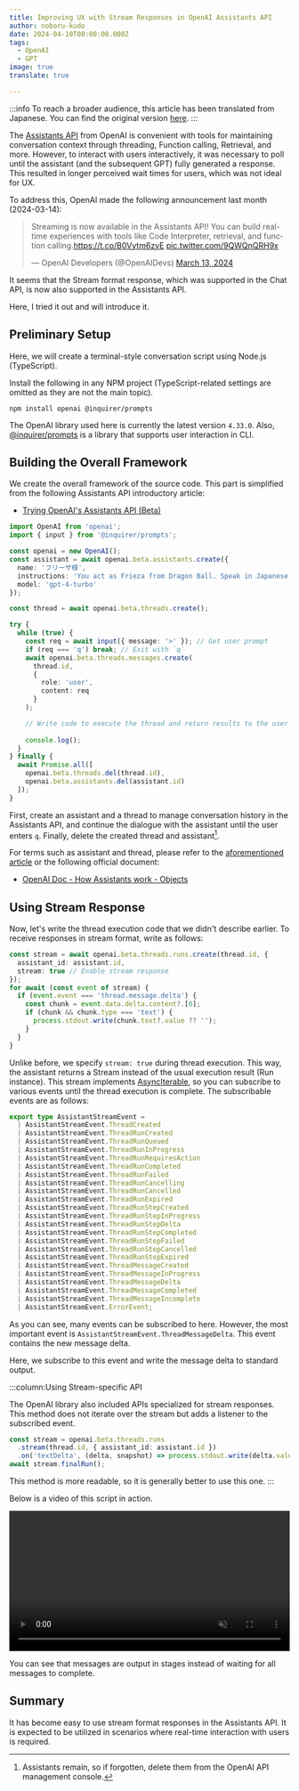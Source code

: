 ```yaml
---
title: Improving UX with Stream Responses in OpenAI Assistants API
author: noboru-kudo
date: 2024-04-10T00:00:00.000Z
tags:
  - OpenAI
  - GPT
image: true
translate: true

---
```


:::info
To reach a broader audience, this article has been translated from Japanese.
You can find the original version [here](https://developer.mamezou-tech.com/blogs/2024/04/10/openai-assistants-api-stream/).
:::



The [Assistants API](https://platform.openai.com/docs/assistants/overview) from OpenAI is convenient with tools for maintaining conversation context through threading, Function calling, Retrieval, and more. However, to interact with users interactively, it was necessary to poll until the assistant (and the subsequent GPT) fully generated a response. This resulted in longer perceived wait times for users, which was not ideal for UX.

To address this, OpenAI made the following announcement last month (2024-03-14):

<blockquote class="twitter-tweet"><p lang="en" dir="ltr">Streaming is now available in the Assistants API! You can build real-time experiences with tools like Code Interpreter, retrieval, and function calling.<a href="https://t.co/B0Vytm6zyE">https://t.co/B0Vytm6zyE</a> <a href="https://t.co/9QWQnQRH9x">pic.twitter.com/9QWQnQRH9x</a></p>&mdash; OpenAI Developers (@OpenAIDevs) <a href="https://twitter.com/OpenAIDevs/status/1768018196651802850?ref_src=twsrc%5Etfw">March 13, 2024</a></blockquote> <script async src="https://platform.twitter.com/widgets.js" charset="utf-8"></script>

It seems that the Stream format response, which was supported in the Chat API, is now also supported in the Assistants API.

Here, I tried it out and will introduce it.

## Preliminary Setup

Here, we will create a terminal-style conversation script using Node.js (TypeScript).

Install the following in any NPM project (TypeScript-related settings are omitted as they are not the main topic).

```shell
npm install openai @inquirer/prompts
```

The OpenAI library used here is currently the latest version `4.33.0`.
Also, [@inquirer/prompts](https://www.npmjs.com/package/@inquirer/prompts) is a library that supports user interaction in CLI.

## Building the Overall Framework

We create the overall framework of the source code.
This part is simplified from the following Assistants API introductory article:

- [Trying OpenAI's Assistants API (Beta)](/blogs/2023/11/08/openai-assistants-api-intro/)

```typescript
import OpenAI from 'openai';
import { input } from '@inquirer/prompts';

const openai = new OpenAI();
const assistant = await openai.beta.assistants.create({
  name: 'フリーザ様',
  instructions: 'You act as Frieza from Dragon Ball. Speak in Japanese',
  model: 'gpt-4-turbo'
});

const thread = await openai.beta.threads.create();

try {
  while (true) {
    const req = await input({ message: '>' }); // Get user prompt
    if (req === 'q') break; // Exit with `q`
    await openai.beta.threads.messages.create(
      thread.id,
      {
        role: 'user',
        content: req
      }
    );

    // Write code to execute the thread and return results to the user
    
    console.log();
  }
} finally {
  await Promise.all([
    openai.beta.threads.del(thread.id), 
    openai.beta.assistants.del(assistant.id)
  ]);
}
```

First, create an assistant and a thread to manage conversation history in the Assistants API, and continue the dialogue with the assistant until the user enters `q`. Finally, delete the created thread and assistant[^1].

[^1]: Assistants remain, so if forgotten, delete them from the OpenAI API management console.

For terms such as assistant and thread, please refer to the [aforementioned article](/blogs/2023/11/08/openai-assistants-api-intro/) or the following official document:

- [OpenAI Doc - How Assistants work - Objects](https://platform.openai.com/docs/assistants/how-it-works/objects)

## Using Stream Response

Now, let's write the thread execution code that we didn't describe earlier.
To receive responses in stream format, write as follows:

```typescript
const stream = await openai.beta.threads.runs.create(thread.id, {
  assistant_id: assistant.id,
  stream: true // Enable stream response
});
for await (const event of stream) {
  if (event.event === 'thread.message.delta') {
    const chunk = event.data.delta.content?.[0];
    if (chunk && chunk.type === 'text') {
      process.stdout.write(chunk.text?.value ?? '');
    }
  }
}
```

Unlike before, we specify `stream: true` during thread execution.
This way, the assistant returns a Stream instead of the usual execution result (Run instance).
This stream implements [AsyncIterable](https://developer.mozilla.org/en-US/docs/Web/JavaScript/Reference/Global_Objects/AsyncIterator), so you can subscribe to various events until the thread execution is complete.
The subscribable events are as follows:

```typescript
export type AssistantStreamEvent =
  | AssistantStreamEvent.ThreadCreated
  | AssistantStreamEvent.ThreadRunCreated
  | AssistantStreamEvent.ThreadRunQueued
  | AssistantStreamEvent.ThreadRunInProgress
  | AssistantStreamEvent.ThreadRunRequiresAction
  | AssistantStreamEvent.ThreadRunCompleted
  | AssistantStreamEvent.ThreadRunFailed
  | AssistantStreamEvent.ThreadRunCancelling
  | AssistantStreamEvent.ThreadRunCancelled
  | AssistantStreamEvent.ThreadRunExpired
  | AssistantStreamEvent.ThreadRunStepCreated
  | AssistantStreamEvent.ThreadRunStepInProgress
  | AssistantStreamEvent.ThreadRunStepDelta
  | AssistantStreamEvent.ThreadRunStepCompleted
  | AssistantStreamEvent.ThreadRunStepFailed
  | AssistantStreamEvent.ThreadRunStepCancelled
  | AssistantStreamEvent.ThreadRunStepExpired
  | AssistantStreamEvent.ThreadMessageCreated
  | AssistantStreamEvent.ThreadMessageInProgress
  | AssistantStreamEvent.ThreadMessageDelta
  | AssistantStreamEvent.ThreadMessageCompleted
  | AssistantStreamEvent.ThreadMessageIncomplete
  | AssistantStreamEvent.ErrorEvent;
```

As you can see, many events can be subscribed to here.
However, the most important event is `AssistantStreamEvent.ThreadMessageDelta`.
This event contains the new message delta.

Here, we subscribe to this event and write the message delta to standard output.

:::column:Using Stream-specific API

The OpenAI library also included APIs specialized for stream responses.
This method does not iterate over the stream but adds a listener to the subscribed event.

```typescript
const stream = openai.beta.threads.runs
  .stream(thread.id, { assistant_id: assistant.id })
  .on('textDelta', (delta, snapshot) => process.stdout.write(delta.value ?? ''));
await stream.finalRun();
```

This method is more readable, so it is generally better to use this one.
:::

Below is a video of this script in action.

<div class="mb-5">
<a href="https://gyazo.com/a1a13b587a8f0cf0117328a1503fc98c">
<video width="100%" autoplay muted loop playsinline controls>
<source src="https://i.gyazo.com/a1a13b587a8f0cf0117328a1503fc98c.mp4" type="video/mp4"/>
</video>
</a>
</div>

You can see that messages are output in stages instead of waiting for all messages to complete.

## Summary

It has become easy to use stream format responses in the Assistants API.
It is expected to be utilized in scenarios where real-time interaction with users is required.
